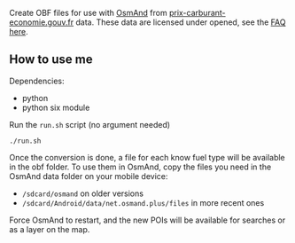 Create OBF files for use with [OsmAnd][0] from [prix-carburant-economie.gouv.fr][1] data.
These data are licensed under opened, see the [FAQ here][2].

How to use me
-------------

Dependencies:

* python
* python six module

Run the `run.sh` script (no argument needed)

    ./run.sh

Once the conversion is done, a file for each know fuel type will be available in the obf
folder. To use them in OsmAnd, copy the files you need in the OsmAnd data folder on your
mobile device:

  * `/sdcard/osmand` on older versions
  * `/sdcard/Android/data/net.osmand.plus/files` in more recent ones

Force OsmAnd to restart, and the new POIs will be available for searches or as a layer
on the map.

 [0]: http://osmand.net
 [1]: http://www.prix-carburants.economie.gouv.fr/
 [2]: https://www.data.gouv.fr/fr/faq/
